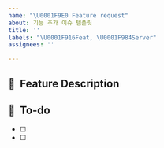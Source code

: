 ```yaml
---
name: "\U0001F9E0 Feature request"
about: 기능 추가 이슈 템플릿
title: ''
labels: "\U0001F916Feat, \U0001F984Server"
assignees: ''

---
```


## 📌  Feature Description

## 📝  To-do
- [ ]
- [ ]
